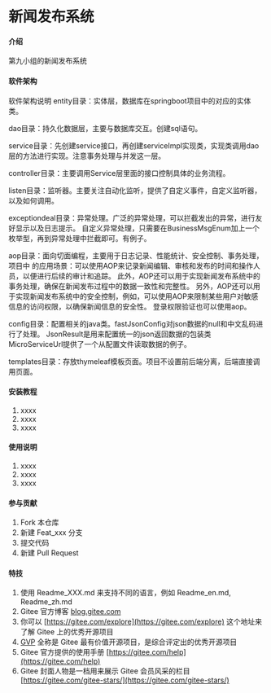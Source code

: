 # 新闻发布系统

#### 介绍
第九小组的新闻发布系统

#### 软件架构
软件架构说明
entity目录：实体层，数据库在springboot项目中的对应的实体类。

dao目录：持久化数据层，主要与数据库交互。创建sql语句。

service目录：先创建service接口，再创建serviceImpl实现类，实现类调用dao层的方法进行实现。注意事务处理与并发这一层。

controller目录：主要调用Service层里面的接口控制具体的业务流程。

listen目录：监听器。主要关注自动化监听，提供了自定义事件，自定义监听器，以及如何调用。

exceptiondeal目录：异常处理。广泛的异常处理，可以拦截发出的异常，进行友好显示以及日志提示。
自定义异常处理，只需要在BusinessMsgEnum加上一个枚举型，再到异常处理中拦截即可。有例子。

aop目录：面向切面编程，主要用于日志记录、性能统计、安全控制、事务处理，项目中
的应用场景：可以使用AOP来记录新闻编辑、审核和发布的时间和操作人员，以便进行后续的审计和追踪。
此外，AOP还可以用于实现新闻发布系统中的事务处理，确保在新闻发布过程中的数据一致性和完整性。
另外，AOP还可以用于实现新闻发布系统中的安全控制，例如，可以使用AOP来限制某些用户对敏感信息的访问权限，以确保新闻信息的安全性。
登录权限验证也可以使用aop。

config目录：配置相关的java类。fastJsonConfig对json数据的null和中文乱码进行了处理。
JsonResult是用来配置统一的json返回数据的包装类
MicroServiceUrl提供了一个从配置文件读取数据的例子。

templates目录：存放thymeleaf模板页面。项目不设置前后端分离，后端直接调用页面。

#### 安装教程

1.  xxxx
2.  xxxx
3.  xxxx

#### 使用说明

1.  xxxx
2.  xxxx
3.  xxxx

#### 参与贡献

1.  Fork 本仓库
2.  新建 Feat_xxx 分支
3.  提交代码
4.  新建 Pull Request


#### 特技

1.  使用 Readme\_XXX.md 来支持不同的语言，例如 Readme\_en.md, Readme\_zh.md
2.  Gitee 官方博客 [blog.gitee.com](https://blog.gitee.com)
3.  你可以 [https://gitee.com/explore](https://gitee.com/explore) 这个地址来了解 Gitee 上的优秀开源项目
4.  [GVP](https://gitee.com/gvp) 全称是 Gitee 最有价值开源项目，是综合评定出的优秀开源项目
5.  Gitee 官方提供的使用手册 [https://gitee.com/help](https://gitee.com/help)
6.  Gitee 封面人物是一档用来展示 Gitee 会员风采的栏目 [https://gitee.com/gitee-stars/](https://gitee.com/gitee-stars/)
